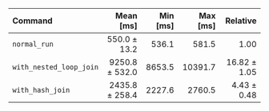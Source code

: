 | Command | Mean [ms] | Min [ms] | Max [ms] | Relative |
|:---|---:|---:|---:|---:|
| `normal_run` | 550.0 ± 13.2 | 536.1 | 581.5 | 1.00 |
| `with_nested_loop_join` | 9250.8 ± 532.0 | 8653.5 | 10391.7 | 16.82 ± 1.05 |
| `with_hash_join` | 2435.8 ± 258.4 | 2227.6 | 2760.5 | 4.43 ± 0.48 |
